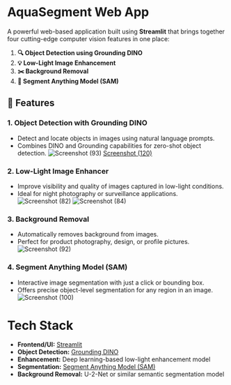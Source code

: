 #  AquaSegment Web App

A powerful web-based application built using **Streamlit** that brings together four cutting-edge computer vision features in one place:

1. **🔍 Object Detection using Grounding DINO**
2. **💡 Low-Light Image Enhancement**
3. **✂️ Background Removal**
4. **🎯 Segment Anything Model (SAM)**

## 🚀 Features

### 1. Object Detection with Grounding DINO
- Detect and locate objects in images using natural language prompts.
- Combines DINO and Grounding capabilities for zero-shot object detection.
![Screenshot (93)](https://github.com/user-attachments/assets/572be761-2547-40ad-b51c-5df!4cc51146f)
[Screenshot (120)](https://github.com/user-attachments/assets/8da5f94c-3f95-44be-97f0-c5095c8feeb6)

### 2. Low-Light Image Enhancer
- Improve visibility and quality of images captured in low-light conditions.
- Ideal for night photography or surveillance applications.
![Screenshot (82)](https://github.com/user-attachments/assets/a74908d1-30ff-4825-b669-41e12483b0a6)
![Screenshot (84)](https://github.com/user-attachments/assets/8ca831e5-2f39-4ac7-a091-97346fa0c34b)


### 3. Background Removal
- Automatically removes background from images.
- Perfect for product photography, design, or profile pictures.
![Screenshot (92)](https://github.com/user-attachments/assets/ee87d07f-3375-49c1-9097-fe6b11bd7fd8)

### 4. Segment Anything Model (SAM)
- Interactive image segmentation with just a click or bounding box.
- Offers precise object-level segmentation for any region in an image.
![Screenshot (100)](https://github.com/user-attachments/assets/451d894d-855b-4350-a385-4c211c8b4db0)


#  Tech Stack

- **Frontend/UI:** [Streamlit](https://streamlit.io/)
- **Object Detection:** [Grounding DINO](https://github.com/IDEA-Research/GroundingDINO)
- **Enhancement:** Deep learning-based low-light enhancement model
- **Segmentation:** [Segment Anything Model (SAM)](https://github.com/facebookresearch/segment-anything)
- **Background Removal:** U-2-Net or similar semantic segmentation model


